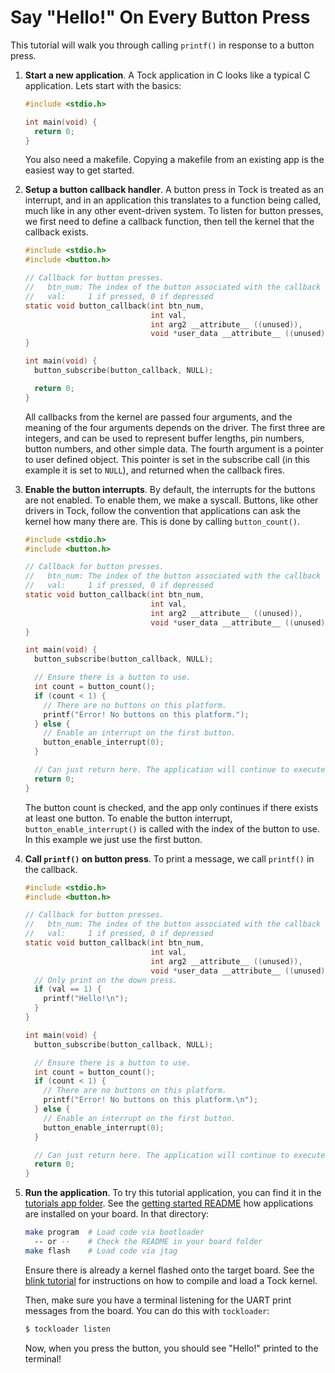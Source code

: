 Say "Hello!" On Every Button Press
==================================

This tutorial will walk you through calling `printf()` in response to a
button press.

1. **Start a new application**. A Tock application in C looks like a typical
C application. Lets start with the basics:

    ```c
    #include <stdio.h>

    int main(void) {
      return 0;
    }
    ```

    You also need a makefile. Copying a makefile from an existing app is
    the easiest way to get started.

2. **Setup a button callback handler**. A button press in Tock is treated
as an interrupt, and in an application this translates to a function being
called, much like in any other event-driven system. To listen for button
presses, we first need to define a callback function, then tell the kernel
that the callback exists.

    ```c
    #include <stdio.h>
    #include <button.h>

    // Callback for button presses.
    //   btn_num: The index of the button associated with the callback
    //   val:     1 if pressed, 0 if depressed
    static void button_callback(int btn_num,
                                int val,
                                int arg2 __attribute__ ((unused)),
                                void *user_data __attribute__ ((unused)) ) {
    }

    int main(void) {
      button_subscribe(button_callback, NULL);

      return 0;
    }
    ```
    All callbacks from the kernel are passed four arguments, and the meaning of
    the four arguments depends on the driver. The first three are integers,
    and can be used to represent buffer lengths, pin numbers, button numbers,
    and other simple data. The fourth argument is a pointer to user defined
    object. This pointer is set in the subscribe call (in this example
    it is set to `NULL`), and returned when the callback fires.

3. **Enable the button interrupts**. By default, the interrupts for the
buttons are not enabled. To enable them, we make a syscall. Buttons, like
other drivers in Tock, follow the convention that applications can ask the
kernel how many there are. This is done by calling `button_count()`.

    ```c
    #include <stdio.h>
    #include <button.h>

    // Callback for button presses.
    //   btn_num: The index of the button associated with the callback
    //   val:     1 if pressed, 0 if depressed
    static void button_callback(int btn_num,
                                int val,
                                int arg2 __attribute__ ((unused)),
                                void *user_data __attribute__ ((unused)) ) {
    }

    int main(void) {
      button_subscribe(button_callback, NULL);

      // Ensure there is a button to use.
      int count = button_count();
      if (count < 1) {
        // There are no buttons on this platform.
        printf("Error! No buttons on this platform.");
      } else {
        // Enable an interrupt on the first button.
        button_enable_interrupt(0);
      }

      // Can just return here. The application will continue to execute.
      return 0;
    }
    ```

    The button count is checked, and the app only continues if there
    exists at least one button. To enable the button interrupt,
    `button_enable_interrupt()` is called with the index of the button
    to use. In this example we just use the first button.

4. **Call `printf()` on button press**. To print a message, we call
`printf()` in the callback.

    ```c
    #include <stdio.h>
    #include <button.h>

    // Callback for button presses.
    //   btn_num: The index of the button associated with the callback
    //   val:     1 if pressed, 0 if depressed
    static void button_callback(int btn_num,
                                int val,
                                int arg2 __attribute__ ((unused)),
                                void *user_data __attribute__ ((unused)) ) {
      // Only print on the down press.
      if (val == 1) {
        printf("Hello!\n");
      }
    }

    int main(void) {
      button_subscribe(button_callback, NULL);

      // Ensure there is a button to use.
      int count = button_count();
      if (count < 1) {
        // There are no buttons on this platform.
        printf("Error! No buttons on this platform.\n");
      } else {
        // Enable an interrupt on the first button.
        button_enable_interrupt(0);
      }

      // Can just return here. The application will continue to execute.
      return 0;
    }
    ```

5. **Run the application**. To try this tutorial application, you can find
it in the [tutorials app folder](../../userland/examples/tutorials/02_button_print).
See the [getting started README](../Getting_Started.md) how applications are installed on your board.
In that directory:

    ```bash
    make program  # Load code via bootloader
      -- or --    # Check the README in your board folder
    make flash    # Load code via jtag
    ```

    Ensure there is already a kernel flashed onto the target board.
    See the [blink tutorial](01_running_blink.md) for instructions
    on how to compile and load a Tock kernel.

    Then, make sure you have a terminal listening for the UART print messages
    from the board. You can do this with `tockloader`:

    ```bash
    $ tockloader listen
    ```

    Now, when you press the button, you should see "Hello!" printed
    to the terminal!
